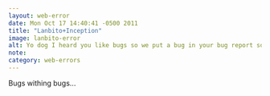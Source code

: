 ```yaml
---
layout: web-error
date: Mon Oct 17 14:40:41 -0500 2011
title: "Lanbito+Inception"
image: lanbito-error
alt: Yo dog I heard you like bugs so we put a bug in your bug report so you can have a bug while you try to report a bug 
note: 
category: web-errors
---
```


Bugs withing bugs...
